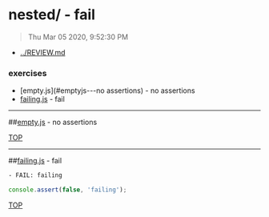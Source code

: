 # nested/ - fail

> Thu Mar 05 2020, 9:52:30 PM

* [../REVIEW.md](../REVIEW.md)

### exercises

* [empty.js](#emptyjs---no assertions) - no assertions
* [failing.js](#failingjs---fail) - fail

---

##[empty.js](./empty.js) - no assertions

[TOP](#readme)

---

##[failing.js](./failing.js) - fail

```txt
- FAIL: failing
```

```js
console.assert(false, 'failing');

```

[TOP](#readme)

